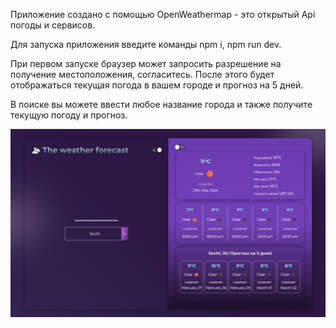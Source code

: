 Приложение создано с помощью OpenWeathermap - это открытый Api погоды и сервисов. 

Для запуска приложения введите команды npm i, npm run dev. 

При первом запуске браузер может запросить разрешение на получение местоположения, согласитесь. После этого будет отображаться текущая погода в вашем городе и прогноз на 5 дней. 

В поиске вы можете ввести любое название города и также получите текущую погоду и прогноз. 

![главная стр](image.png)